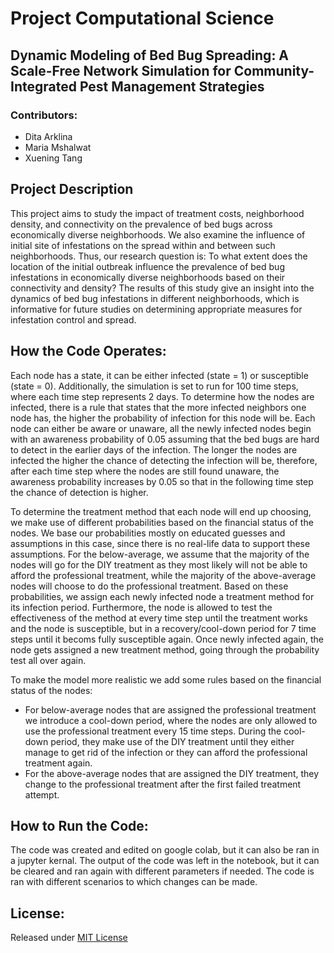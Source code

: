 # Project Computational Science
## Dynamic Modeling of Bed Bug Spreading: A Scale-Free Network Simulation for Community-Integrated Pest Management Strategies
### Contributors:
- Dita Arklina
- Maria Mshalwat
- Xuening Tang
## Project Description
This project aims to study the impact of treatment costs, neighborhood density, and connectivity on the prevalence of bed bugs across economically 
diverse neighborhoods. We also examine the influence of initial site of infestations on the spread within and between such neighborhoods. Thus, 
our research question is: To what extent does the location of the initial outbreak influence the prevalence of bed bug infestations in economically 
diverse neighborhoods based on their connectivity and density? The results of this study give an insight into the dynamics of bed bug infestations 
in different neighborhoods, which is informative for future studies on determining appropriate measures for infestation control and spread.

## How the Code Operates:
Each node has a state, it can be either infected (state = 1) or susceptible (state = 0). Additionally, the simulation is set to run for 100 time steps, where each time step represents 2 days. To determine how the nodes are infected, there is 
a rule that states that the more infected neighbors one node has, the higher the probability of infection for this node will be. 
Each node can either be aware or unaware, all the newly infected nodes begin with an awareness probability of 0.05 assuming that the bed bugs are hard 
to detect in the earlier days of the infection. The longer the nodes are infected the higher the chance of detecting the infection will be, therefore, 
after each time step where the nodes are still found unaware, the awareness probability increases by 0.05 so that in the following time step the chance 
of detection is higher. 

To determine the treatment method that each node will end up choosing, we make use of different probabilities based on the financial status of the nodes. 
We base our probabilities mostly on educated guesses and assumptions in this case, since there is no real-life data to support these assumptions. 
For the below-average, we assume that the majority of the nodes will go for the DIY treatment as they most likely will not be able to afford the professional treatment, 
while the majority of the above-average nodes will choose to do the professional treatment. Based on these probabilities, we assign each newly infected node a treatment method for its infection
period. Furthermore, the node is allowed to test the effectiveness of the method at every time step until the treatment works and the node is susceptible, but in a recovery/cool-down period for 7 time steps
until it becoms fully susceptible again. Once newly infected again, the node gets assigned a new treatment method, going through the probability test all over again.

To make the model more realistic we add some rules based on the financial status of the nodes:
- For below-average nodes that are assigned the professional treatment we introduce a cool-down period, where the nodes are only allowed to use the professional treatment every 15 time steps. During the cool-down period, they make use of the DIY treatment until they either manage to get rid of the infection or they can afford the professional treatment again.
- For the above-average nodes that are assigned the DIY treatment, they change to the professional treatment after the first failed treatment attempt. 

## How to Run the Code:
The code was created and edited on google colab, but it can also be ran in a jupyter kernal. The output of the code was left in the notebook, but it can 
be cleared and ran again with different parameters if needed. The code is ran with different scenarios to which changes can be made.

## License:
Released under [MIT License](https://github.com/ditulis/project_team_3/tree/main?tab=MIT-1-ov-file)
